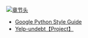 [![章节头](https://parg.co/UGo)](https://parg.co/b4z) 
  


- [Google Python Style Guide](https://google.github.io/styleguide/pyguide.html?utm_source=tuicool&utm_medium=referral) 
- [Yelp-undebt【Project】](https://github.com/Yelp/undebt)
